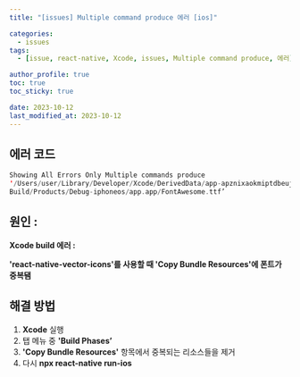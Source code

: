 ```yaml
---
title: "[issues] Multiple command produce 에러 [ios]"

categories:
  - issues
tags:
  - [issue, react-native, Xcode, issues, Multiple command produce, 에러]

author_profile: true
toc: true
toc_sticky: true

date: 2023-10-12
last_modified_at: 2023-10-12
---
```


## 에러 코드

```swift
Showing All Errors Only Multiple commands produce
'/Users/user/Library/Developer/Xcode/DerivedData/app-apznixaokmiptdbeujrbmpneowhk/
Build/Products/Debug-iphoneos/app.app/FontAwesome.ttf’
```

## 원인 :

**Xcode build 에러 :**

**'react-native-vector-icons'를 사용할 때 'Copy Bundle Resources'에 폰트가 중복됌**

## 해결 방법

1. **Xcode** 실행
2. 탭 메뉴 중 **'Build Phases’**
3. **'Copy Bundle Resources'** 항목에서 중복되는 리소스들을 제거
4. 다시 **npx react-native run-ios**
